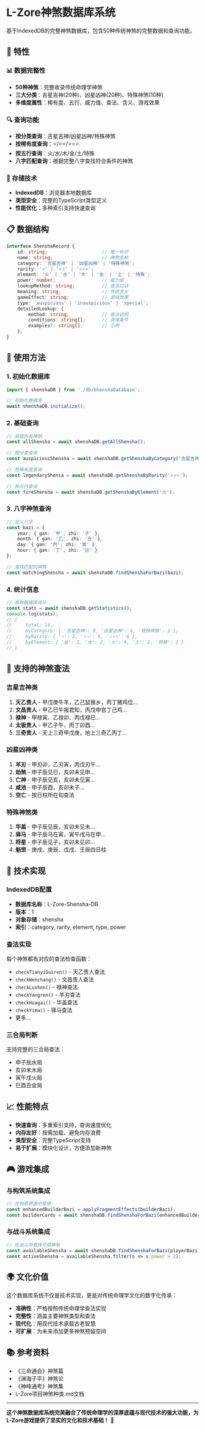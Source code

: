# L-Zore神煞数据库系统

基于IndexedDB的完整神煞数据库，包含50种传统神煞的完整数据和查询功能。

## 🌟 特性

### 📊 数据完整性
- **50种神煞**：完整收录传统命理学神煞
- **三大分类**：吉星吉神(20种)、凶星凶神(20种)、特殊神煞(10种)
- **多维度属性**：稀有度、五行、威力值、查法、含义、游戏效果

### 🔍 查询功能
- **按分类查询**：吉星吉神/凶星凶神/特殊神煞
- **按稀有度查询**：⭐/⭐⭐/⭐⭐⭐
- **按五行查询**：火/水/木/金/土/特殊
- **八字匹配查询**：根据完整八字查找符合条件的神煞

### 💾 存储技术
- **IndexedDB**：浏览器本地数据库
- **类型安全**：完整的TypeScript类型定义
- **性能优化**：多种索引支持快速查询

## 📋 数据结构

```typescript
interface ShenshaRecord {
    id: string;                    // 唯一标识
    name: string;                  // 神煞名称
    category: '吉星吉神' | '凶星凶神' | '特殊神煞';
    rarity: '⭐' | '⭐⭐' | '⭐⭐⭐';
    element: '火' | '水' | '木' | '金' | '土' | '特殊';
    power: number;                 // 威力值
    lookupMethod: string;          // 查法口诀
    meaning: string;               // 传统含义
    gameEffect: string;            // 游戏效果
    type: 'auspicious' | 'inauspicious' | 'special';
    detailedLookup: {
        method: string;            // 查法说明
        conditions: string[];      // 具体条件
        examples?: string[];       // 示例
    };
}
```

## 🚀 使用方法

### 1. 初始化数据库

```typescript
import { shenshaDB } from './db/ShenshaDatabase';

// 初始化数据库
await shenshaDB.initialize();
```

### 2. 基础查询

```typescript
// 获取所有神煞
const allShensha = await shenshaDB.getAllShensha();

// 按分类查询
const auspiciousShensha = await shenshaDB.getShenshaByCategory('吉星吉神');

// 按稀有度查询
const legendaryShensa = await shenshaDB.getShenshaByRarity('⭐⭐⭐');

// 按五行查询
const fireShensha = await shenshaDB.getShenshaByElement('火');
```

### 3. 八字神煞查询

```typescript
// 定义八字
const bazi = {
    year: { gan: '甲', zhi: '子' },
    month: { gan: '乙', zhi: '丑' },
    day: { gan: '丙', zhi: '寅' },
    hour: { gan: '丁', zhi: '卯' }
};

// 查找匹配的神煞
const matchingShensha = await shenshaDB.findShenshaForBazi(bazi);
```

### 4. 统计信息

```typescript
// 获取数据库统计
const stats = await shenshaDB.getStatistics();
console.log(stats);
// {
//     total: 14,
//     byCategory: { '吉星吉神': 8, '凶星凶神': 4, '特殊神煞': 2 },
//     byRarity: { '⭐': 2, '⭐⭐': 6, '⭐⭐⭐': 6 },
//     byElement: { '金': 2, '水': 2, '火': 4, '土': 2, '特殊': 2 }
// }
```

## 🎯 支持的神煞查法

### 吉星吉神类
1. **天乙贵人** - 甲戊庚牛羊，乙己鼠猴乡，丙丁猪鸡位...
2. **文昌贵人** - 甲乙巳午报君知，丙戊申宫丁己鸡...
3. **禄神** - 甲禄寅、乙禄卯、丙戊禄巳...
4. **太极贵人** - 甲乙子午，丙丁卯酉...
5. **三奇贵人** - 天上三奇甲戊庚，地上三奇乙丙丁...

### 凶星凶神类
1. **羊刃** - 甲刃卯，乙刃寅，丙戊刃午...
2. **劫煞** - 申子辰见巳，亥卯未见申...
3. **亡神** - 申子辰见亥，亥卯未见寅...
4. **咸池** - 申子辰酉，亥卯未子...
5. **空亡** - 按日柱所在旬查法

### 特殊神煞类
1. **华盖** - 申子辰见辰，亥卯未见未...
2. **驿马** - 申子辰马在寅，寅午戌马在申...
3. **将星** - 申子辰见子，亥卯未见卯...
4. **魁罡** - 庚戌、庚辰、戊戌、壬辰四日柱

## 🔧 技术实现

### IndexedDB配置
- **数据库名称**：L-Zore-Shensha-DB
- **版本**：1
- **对象存储**：shensha
- **索引**：category, rarity, element, type, power

### 查法实现
每个神煞都有对应的查法检查函数：
- `checkTianyiGuiren()` - 天乙贵人查法
- `checkWenchang()` - 文昌贵人查法
- `checkLushen()` - 禄神查法
- `checkYangren()` - 羊刃查法
- `checkHuagai()` - 华盖查法
- `checkYima()` - 驿马查法
- 更多...

### 三合局判断
支持完整的三合局查法：
- 申子辰水局
- 亥卯未木局  
- 寅午戌火局
- 巳酉丑金局

## 📈 性能特点

- **快速查询**：多重索引支持，查询速度优化
- **内存友好**：按需加载，避免内存浪费
- **类型安全**：完整TypeScript支持
- **易于扩展**：模块化设计，方便添加新神煞

## 🎮 游戏集成

### 与构筑系统集成
```typescript
// 在构筑界面中使用
const enhancedBuilderBazi = applyFragmentEffects(builderBazi);
const builderCards = await shenshaDB.findShenshaForBazi(enhancedBuilderBazi);
```

### 与战斗系统集成
```typescript
// 在战斗中查找可用神煞
const availableShensha = await shenshaDB.findShenshaForBazi(playerBazi);
const activeShensha = availableShensha.filter(s => s.power > 2);
```

## 🌍 文化价值

这个数据库系统不仅是技术实现，更是对传统命理学文化的数字化传承：

- **准确性**：严格按照传统命理学查法实现
- **完整性**：涵盖主要神煞类型和查法
- **现代化**：用现代技术承载古老智慧
- **可扩展**：为未来添加更多神煞预留空间

## 📚 参考资料

- 《三命通会》神煞篇
- 《渊海子平》神煞论
- 《神峰通考》神煞集
- L-Zore项目神煞种类.md文档

---

**这个神煞数据库系统完美融合了传统命理学的深厚底蕴与现代技术的强大功能，为L-Zore游戏提供了坚实的文化和技术基础！** 🌟 